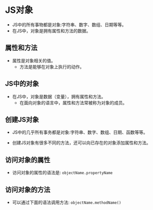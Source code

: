 # JS对象

- JS中的所有事物都是对象:字符串、数字、数组、日期等等。
- 在JS中，对象是拥有属性和方法的数据。

## 属性和方法

- 属性是对象相关的值。
  - 方法是能够在对象上执行的动作。

## JS中的对象

- 在JS中，对象是数据（变量），拥有属性和方法。
  - 在面向对象的语言中，属性和方法常被称为对象的成员。

## 创建JS对象

- JS中的几乎所有事务都是对象:字符串、数字、数组、日期、函数等等。

- 创建JS对象有很多不同的方法，还可以向已存在的对象添加属性和方法。

## 访问对象的属性

- 访问对象的属性的语法是: `objectName.propertyName`

## 访问对象的方法

- 可以通过下面的语法调用方法: `objectName.methodName()`